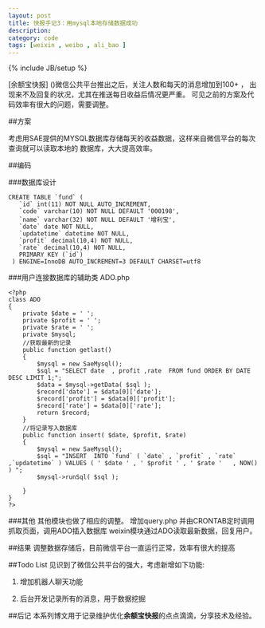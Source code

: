 ```yaml
---
layout: post
title: 快报手记3：用mysql本地存储数据成功
description: 
category: code
tags: [weixin , weibo , ali_bao ]
---
```

{% include JB/setup %}

[余额宝快报] ()微信公共平台推出之后，关注人数和每天的消息增加到100+ ，
出现来不及回复的状况，尤其在推送每日收益后情况更严重。
可见之前的方案及代码效率有很大的问题，需要调整。

##方案

考虑用SAE提供的MYSQL数据库存储每天的收益数据，这样来自微信平台的每次查询就可以读取本地的
数据库，大大提高效率。

##编码

###数据库设计

	CREATE TABLE `fund` (
	   `id` int(11) NOT NULL AUTO_INCREMENT,
	   `code` varchar(10) NOT NULL DEFAULT '000198',
	   `name` varchar(32) NOT NULL DEFAULT '增利宝',
	   `date` date NOT NULL,
	   `updatetime` datetime NOT NULL,
	   `profit` decimal(10,4) NOT NULL,
	   `rate` decimal(10,4) NOT NULL,
	   PRIMARY KEY (`id`)
	 ) ENGINE=InnoDB AUTO_INCREMENT=3 DEFAULT CHARSET=utf8


###用户连接数据库的辅助类
ADO.php

	<?php 
	class ADO
	{
		private $date = ' ';
		private $profit = ' ';
		private $rate = ' ';
		private $mysql;
		//获取最新的记录
		public function getlast()
		{
			$mysql = new SaeMysql();
			$sql = "SELECT date  , profit ,rate  FROM fund ORDER BY DATE DESC LIMIT 1;";
			$data = $mysql->getData( $sql );
			$record['date'] = $data[0]['date'];
			$record['profit'] = $data[0]['profit'];
			$record['rate'] = $data[0]['rate'];
			return $record;
		}
		//将记录写入数据库
		public function insert( $date, $profit, $rate)
		{
			$mysql = new SaeMysql();
			$sql = "INSERT  INTO `fund` ( `date` , `profit` , `rate` ,`updatetime` ) VALUES ( ' $date ' , ' $profit ' , ' $rate '   , NOW() ) ";
			$mysql->runSql( $sql );

		}
	}
	?>	


###其他
其他模块也做了相应的调整。
增加query.php 并由CRONTAB定时调用抓取页面，调用ADO插入数据库
weixin模块通过ADO读取最新数据，回复用户。

##结果
调整数据存储后，目前微信平台一直运行正常，效率有很大的提高


##Todo List
见识到了微信公共平台的强大，考虑新增如下功能:

   1.  增加机器人聊天功能
   
   2.  后台开发记录所有的消息，用于数据挖掘
   
##后记
本系列博文用于记录维护优化**余额宝快报**的点点滴滴，分享技术及经验。